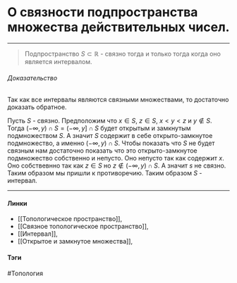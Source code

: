 # О связности подпространства множества действительных чисел.
***
>Подпространство $S\subset\mathbb{R}$ - связно тогда и только тогда когда оно является интервалом.

###### Доказательство
Так как все интервалы являются связными множествами, то достаточно доказать обратное.

Пусть $S$ - связно. Предположим что $x\in S$, $z\in S$, $x<y<z$ и $y\notin S$. Тогда $(-\infty,y)\cap S=(-\infty,y]\cap S$ будет открытым и замкнутым подмножеством $S$. А значит $S$ содержит в себе открыто-замкнутое подмножество, а именно $(-\infty,y)\cap S$. Чтобы показать что $S$ не будет связным нам достаточно показать что это открыто-замкнутое подмножество собственно и непусто. Оно непусто так как содержит $x$. Оно собствевнно так как $z\in S$ но $z\notin(-\infty ,y)\cap S$. А значит $s$ не связно. Таким образом мы пришли к противоречию. Таким образом $S$ - интервал.
***
#### Линки
- [[Топологическое пространство]],
- [[Связное топологическое пространство]],
- [[Интервал]],
- [[Открытое и замкнутое множества]],
#### Тэги 
 #Топология